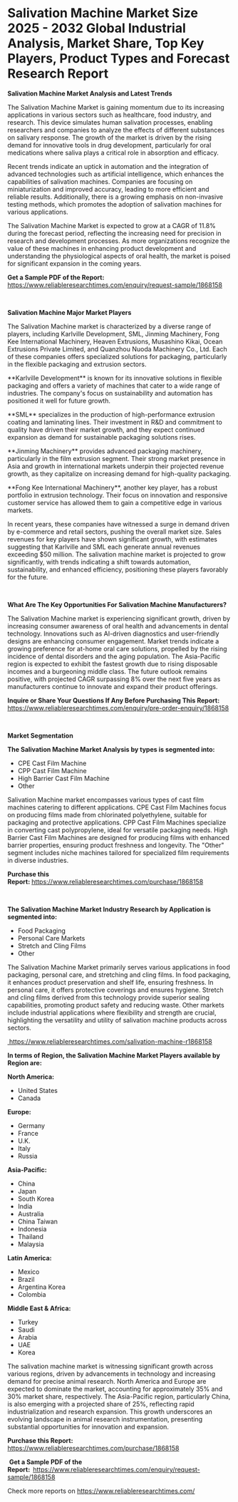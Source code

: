 <p><h1>Salivation Machine Market Size 2025 - 2032 Global Industrial Analysis, Market Share, Top Key Players, Product Types and Forecast Research Report</h1></p><p><strong>Salivation Machine Market Analysis and Latest Trends</strong></p>
<p><p>The Salivation Machine Market is gaining momentum due to its increasing applications in various sectors such as healthcare, food industry, and research. This device simulates human salivation processes, enabling researchers and companies to analyze the effects of different substances on salivary response. The growth of the market is driven by the rising demand for innovative tools in drug development, particularly for oral medications where saliva plays a critical role in absorption and efficacy.</p><p>Recent trends indicate an uptick in automation and the integration of advanced technologies such as artificial intelligence, which enhances the capabilities of salivation machines. Companies are focusing on miniaturization and improved accuracy, leading to more efficient and reliable results. Additionally, there is a growing emphasis on non-invasive testing methods, which promotes the adoption of salivation machines for various applications.</p><p>The Salivation Machine Market is expected to grow at a CAGR of 11.8% during the forecast period, reflecting the increasing need for precision in research and development processes. As more organizations recognize the value of these machines in enhancing product development and understanding the physiological aspects of oral health, the market is poised for significant expansion in the coming years.</p></p>
<p><strong>Get a Sample PDF of the Report:&nbsp;</strong> <a href="https://www.reliableresearchtimes.com/enquiry/request-sample/1868158?utm_campaign=2720&utm_medium=2&utm_source=Github&utm_content=ia&utm_term=05032025&utm_id=salivation-machine">https://www.reliableresearchtimes.com/enquiry/request-sample/1868158</a></p>
<p>&nbsp;</p>
<p><strong>Salivation Machine Major Market Players</strong></p>
<p><p>The Salivation Machine market is characterized by a diverse range of players, including Karlville Development, SML, Jinming Machinery, Fong Kee International Machinery, Heaven Extrusions, Musashino Kikai, Ocean Extrusions Private Limited, and Quanzhou Nuoda Machinery Co., Ltd. Each of these companies offers specialized solutions for packaging, particularly in the flexible packaging and extrusion sectors.</p><p>**Karlville Development** is known for its innovative solutions in flexible packaging and offers a variety of machines that cater to a wide range of industries. The company's focus on sustainability and automation has positioned it well for future growth.</p><p>**SML** specializes in the production of high-performance extrusion coating and laminating lines. Their investment in R&D and commitment to quality have driven their market growth, and they expect continued expansion as demand for sustainable packaging solutions rises.</p><p>**Jinming Machinery** provides advanced packaging machinery, particularly in the film extrusion segment. Their strong market presence in Asia and growth in international markets underpin their projected revenue growth, as they capitalize on increasing demand for high-quality packaging.</p><p>**Fong Kee International Machinery**, another key player, has a robust portfolio in extrusion technology. Their focus on innovation and responsive customer service has allowed them to gain a competitive edge in various markets.</p><p>In recent years, these companies have witnessed a surge in demand driven by e-commerce and retail sectors, pushing the overall market size. Sales revenues for key players have shown significant growth, with estimates suggesting that Karlville and SML each generate annual revenues exceeding $50 million. The salivation machine market is projected to grow significantly, with trends indicating a shift towards automation, sustainability, and enhanced efficiency, positioning these players favorably for the future.</p></p>
<p>&nbsp;</p>
<p><strong>What Are The Key Opportunities For Salivation Machine Manufacturers?</strong></p>
<p><p>The Salivation Machine market is experiencing significant growth, driven by increasing consumer awareness of oral health and advancements in dental technology. Innovations such as AI-driven diagnostics and user-friendly designs are enhancing consumer engagement. Market trends indicate a growing preference for at-home oral care solutions, propelled by the rising incidence of dental disorders and the aging population. The Asia-Pacific region is expected to exhibit the fastest growth due to rising disposable incomes and a burgeoning middle class. The future outlook remains positive, with projected CAGR surpassing 8% over the next five years as manufacturers continue to innovate and expand their product offerings.</p></p>
<p><strong>Inquire or Share Your Questions If Any Before Purchasing This Report:</strong> <a href="https://www.reliableresearchtimes.com/enquiry/pre-order-enquiry/1868158?utm_campaign=2720&utm_medium=2&utm_source=Github&utm_content=ia&utm_term=05032025&utm_id=salivation-machine">https://www.reliableresearchtimes.com/enquiry/pre-order-enquiry/1868158</a></p>
<p>&nbsp;</p>
<p><strong>Market Segmentation</strong></p>
<p><strong>The Salivation Machine Market Analysis by types is segmented into:</strong></p>
<p><ul><li>CPE Cast Film Machine</li><li>CPP Cast Film Machine</li><li>High Barrier Cast Film Machine</li><li>Other</li></ul></p>
<p><p>Salivation Machine market encompasses various types of cast film machines catering to different applications. CPE Cast Film Machines focus on producing films made from chlorinated polyethylene, suitable for packaging and protective applications. CPP Cast Film Machines specialize in converting cast polypropylene, ideal for versatile packaging needs. High Barrier Cast Film Machines are designed for producing films with enhanced barrier properties, ensuring product freshness and longevity. The "Other" segment includes niche machines tailored for specialized film requirements in diverse industries.</p></p>
<p><strong>Purchase this Report:&nbsp;</strong><a href="https://www.reliableresearchtimes.com/purchase/1868158?utm_campaign=2720&utm_medium=2&utm_source=Github&utm_content=ia&utm_term=05032025&utm_id=salivation-machine">https://www.reliableresearchtimes.com/purchase/1868158</a></p>
<p>&nbsp;</p>
<p><strong>The Salivation Machine Market Industry Research by Application is segmented into:</strong></p>
<p><ul><li>Food Packaging</li><li>Personal Care Markets</li><li>Stretch and Cling Films</li><li>Other</li></ul></p>
<p><p>The Salivation Machine Market primarily serves various applications in food packaging, personal care, and stretching and cling films. In food packaging, it enhances product preservation and shelf life, ensuring freshness. In personal care, it offers protective coverings and ensures hygiene. Stretch and cling films derived from this technology provide superior sealing capabilities, promoting product safety and reducing waste. Other markets include industrial applications where flexibility and strength are crucial, highlighting the versatility and utility of salivation machine products across sectors.</p></p>
<p><a href="https://www.reliableresearchtimes.com/salivation-machine-r1868158?utm_campaign=2720&utm_medium=2&utm_source=Github&utm_content=ia&utm_term=05032025&utm_id=salivation-machine">&nbsp;https://www.reliableresearchtimes.com/salivation-machine-r1868158</a></p>
<p><strong>In terms of Region, the Salivation Machine Market Players available by Region are:</strong></p>
<p>
    <p> <strong> North America: </strong>
        <ul>
            <li>United States</li>
            <li>Canada</li>
        </ul>
        </p> 
    <p> <strong> Europe: </strong>
        <ul>
            <li>Germany</li>
            <li>France</li>
            <li>U.K.</li>
            <li>Italy</li>
            <li>Russia</li>
        </ul>
        </p> 
    <p> <strong> Asia-Pacific: </strong>
        <ul>
            <li>China</li>
            <li>Japan</li>
            <li>South Korea</li>
            <li>India</li>
            <li>Australia</li>
            <li>China Taiwan</li>
            <li>Indonesia</li>
            <li>Thailand</li>
            <li>Malaysia</li>
        </ul>
        </p> 
    <p> <strong> Latin America: </strong>
        <ul>
            <li>Mexico</li>
            <li>Brazil</li>
            <li>Argentina Korea</li>
            <li>Colombia</li>
        </ul>
        </p> 
    <p> <strong> Middle East & Africa: </strong>
        <ul>
            <li>Turkey</li>
            <li>Saudi</li>
            <li>Arabia</li>
            <li>UAE</li>
            <li>Korea</li>
        </ul>
    </p>
    </p>
<p><p>The salivation machine market is witnessing significant growth across various regions, driven by advancements in technology and increasing demand for precise animal research. North America and Europe are expected to dominate the market, accounting for approximately 35% and 30% market share, respectively. The Asia-Pacific region, particularly China, is also emerging with a projected share of 25%, reflecting rapid industrialization and research expansion. This growth underscores an evolving landscape in animal research instrumentation, presenting substantial opportunities for innovation and expansion.</p></p>
<p><strong>Purchase this Report: </strong><a href="https://www.reliableresearchtimes.com/purchase/1868158?utm_campaign=2720&utm_medium=2&utm_source=Github&utm_content=ia&utm_term=05032025&utm_id=salivation-machine">https://www.reliableresearchtimes.com/purchase/1868158</a></p>
<p>&nbsp;<strong>Get a Sample PDF of the Report:&nbsp;&nbsp;</strong><a href="https://www.reliableresearchtimes.com/enquiry/request-sample/1868158?utm_campaign=2720&utm_medium=2&utm_source=Github&utm_content=ia&utm_term=05032025&utm_id=salivation-machine">https://www.reliableresearchtimes.com/enquiry/request-sample/1868158</a></p>
<p><strong></strong></p>
<p>Check more reports on <a href="https://www.reliableresearchtimes.com/?utm_campaign=2720&utm_medium=2&utm_source=Github&utm_content=ia&utm_term=05032025&utm_id=salivation-machine">https://www.reliableresearchtimes.com/</a></p>